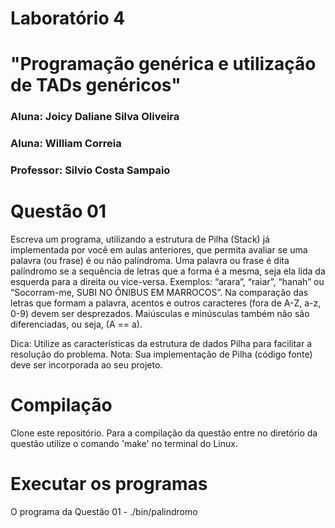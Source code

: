 # Laboratório 4

# "Programação genérica e utilização de TADs genéricos"
### Aluna: Joicy Daliane Silva Oliveira
### Aluna: William Correia
### Professor: Silvio Costa Sampaio


# Questão 01
Escreva um programa, utilizando a estrutura de Pilha (Stack) já implementada por você em aulas anteriores, que permita avaliar se uma palavra (ou frase) é ou não palíndroma. Uma palavra ou frase é dita palíndromo se a sequência de letras que a forma é a mesma, seja ela lida da esquerda para a direita ou vice-versa. Exemplos: “arara”, “raiar”, “hanah” ou “Socorram-me, SUBI NO ÔNIBUS EM MARROCOS”. Na comparação das letras que formam a palavra, acentos e outros caracteres (fora de A-Z, a-z, 0-9) devem ser desprezados. Maiúsculas e minúsculas também não são diferenciadas, ou seja, (A == a).

Dica: Utilize as características da estrutura de dados Pilha para facilitar a resolução do problema. Nota: Sua implementação de Pilha (código fonte) deve ser incorporada ao seu projeto.

# Compilação
Clone este repositório.
Para a compilação da questão entre no diretório da questão utilize o comando 'make' no terminal do Linux.

# Executar os programas
O programa da Questão 01 - ./bin/palindromo

